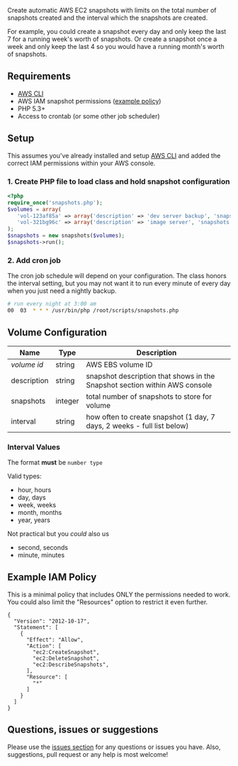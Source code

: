 Create automatic AWS EC2 snapshots with limits on the total number of snapshots created and the interval which the snapshots are created.

For example, you could create a snapshot every day and only keep the last 7 for a running week's worth of snapshots. Or create a snapshot once a week and only keep the last 4 so you would have a running month's worth of snapshots.


## Requirements
- [AWS CLI](http://aws.amazon.com/cli/)
- AWS IAM snapshot permissions ([example policy](#example-iam-policy))
- PHP 5.3+
- Access to crontab (or some other job scheduler)

## Setup
This assumes you've already installed and setup [AWS CLI](http://aws.amazon.com/cli/) and added the correct IAM permissions within your AWS console.

### 1. Create PHP file to load class and hold snapshot configuration
```php
<?php
require_once('snapshots.php');
$volumes = array(
   'vol-123af85a' => array('description' => 'dev server backup', 'snapshots' => 7, 'interval' => '1 day'),
   'vol-321bg96c' => array('description' => 'image server', 'snapshots' => 4, 'interval' => '1 week'),
);
$snapshots = new snapshots($volumes);
$snapshots->run();
```
### 2. Add cron job
The cron job schedule will depend on your configuration. The class honors the interval setting, but you may not want it to run every minute of every day when you just need a nightly backup.
```bash
# run every night at 3:00 am
00	03	* * * /usr/bin/php /root/scripts/snapshots.php
```

## Volume Configuration

| Name | Type | Description |
|------|------|-------------|
| *volume id* | string | AWS EBS volume ID
| description | string | snapshot description that shows in the Snapshot section within AWS console |
| snapshots | integer | total number of snapshots to store for volume |
| interval | string | how often to create snapshot (1 day, 7 days, 2 weeks - full list below)

### Interval Values
The format **must** be `number type`

Valid types:
- hour, hours
- day, days
- week, weeks
- month, months
- year, years

Not practical but you *could* also us
- second, seconds
- minute, minutes

## Example IAM Policy
This is a minimal policy that includes ONLY the permissions needed to work. You could also limit the "Resources" option to restrict it even further.
```
{
  "Version": "2012-10-17",
  "Statement": [
    {
      "Effect": "Allow",
      "Action": [
        "ec2:CreateSnapshot",
        "ec2:DeleteSnapshot",
        "ec2:DescribeSnapshots",
      ],
      "Resource": [
        "*"
      ]
    }
  ]
}
```

## Questions, issues or suggestions
Please use the [issues section](https://github.com/jveldboom/php-aws-snapshots/issues) for any questions or issues you have. Also, suggestions, pull request or any help is most welcome!
